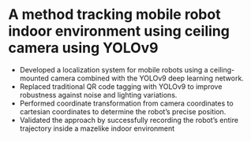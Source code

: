 # A method tracking mobile robot indoor environment using ceiling camera using YOLOv9
-  Developed a localization system for mobile robots using a ceiling-mounted camera
combined with the YOLOv9 deep learning network.
- Replaced traditional QR code tagging with YOLOv9 to improve robustness against noise
and lighting variations.
- Performed coordinate transformation from camera coordinates to cartesian coordinates to
determine the robot’s precise position.
- Validated the approach by successfully recording the robot’s entire trajectory inside a mazelike indoor environment
